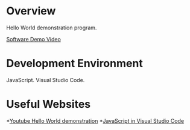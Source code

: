 # Overview

Hello World demonstration program.

[Software Demo Video]()

# Development Environment

JavaScript. Visual Studio Code.

# Useful Websites
*[Youtube Hello World demonstration](https://www.youtube.com/watch?feature=shared&v=FB4ctVmryis)
*[JavaScript in Visual Studio Code](https://code.visualstudio.com/docs/languages/javascript)
